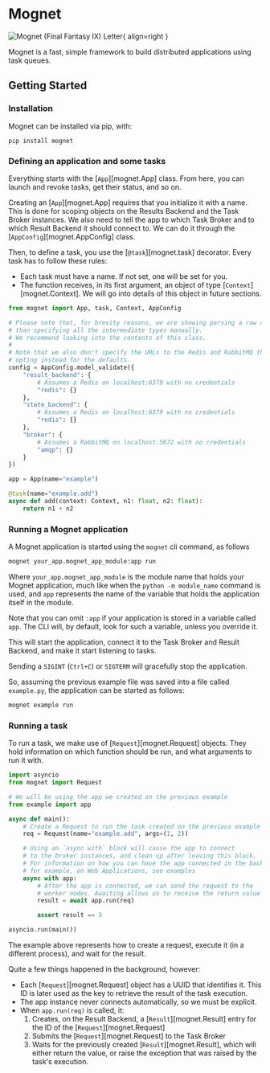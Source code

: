 # Mognet

![Mognet (Final Fantasy IX) Letter](https://static.wikia.nocookie.net/finalfantasy/images/4/4e/Moogle_Letter_FFIX_Art.jpg){ align=right }

Mognet is a fast, simple framework to build distributed applications using task queues.

## Getting Started

### Installation

Mognet can be installed via pip, with:

```
pip install mognet
```

### Defining an application and some tasks

Everything starts with the [`App`][mognet.App] class. From here, you can launch and revoke tasks, get their status, and so on.

Creating an [`App`][mognet.App] requires that you initialize it with a name. This is done for scoping objects on the Results Backend and the Task Broker instances.
We also need to tell the app to which Task Broker and to which Result Backend it should connect to. We can do it through the [`AppConfig`][mognet.AppConfig] class.

Then, to define a task, you use the [`@task`][mognet.task] decorator. Every task has to follow these rules:

* Each task must have a name. If not set, one will be set for you.
* The function receives, in its first argument, an object of type [`Context`][mognet.Context]. We will go into details of this object in future sections.

```python
from mognet import App, task, Context, AppConfig

# Please note that, for brevity reasons, we are showing parsing a raw dict rather
# than specifying all the intermediate types manually.
# We recommend looking into the contents of this class.
#
# Note that we also don't specify the URLs to the Redis and RabbitMQ themselves,
# opting instead for the defaults.
config = AppConfig.model_validate({
    "result_backend": {
        # Assumes a Redis on localhost:6379 with no credentials
        "redis": {}  
    },
    "state_backend": {
        # Assumes a Redis on localhost:6379 with no credentials
        "redis": {}  
    },
    "broker": {
        # Assumes a RabbitMQ on localhost:5672 with no credentials
        "amqp": {}  
    }
})

app = App(name="example")

@task(name="example.add")
async def add(context: Context, n1: float, n2: float):
    return n1 + n2
```

### Running a Mognet application

A Mognet application is started using the ``mognet`` cli command, as follows

```bash
mognet your_app.mognet_app_module:app run
``` 

Where ``your_app.mognet_app_module`` is the module name that holds your Mognet application, much like when the ``python -m module_name`` command is used, and ``app`` represents the name of the variable that holds the application itself in the module.

Note that you can omit ``:app`` if your application is stored in a variable called ``app``. The CLI will, by default, look for such a variable, unless you override it.

This will start the application, connect it to the Task Broker and Result Backend, and make it start listening to tasks.

Sending a ``SIGINT`` (``Ctrl+C``) or ``SIGTERM`` will gracefully stop the application.

So, assuming the previous example file was saved into a file called ``example.py``, the application can be started as follows:

```bash
mognet example run
```

### Running a task

To run a task, we make use of [`Request`][mognet.Request] objects. They hold information on which function should be run, and what arguments to run it with.

```python
import asyncio
from mognet import Request

# We will be using the app we created on the previous example
from example import app

async def main():
    # Create a Request to run the task created on the previous example
    req = Request(name="example.add", args=(1, 2))

    # Using an `async with` block will cause the app to connect
    # to the broker instances, and clean up after leaving this block.
    # For information on how you can have the app connected in the background,
    # for example, on Web Applications, see examples
    async with app:
        # After the app is connected, we can send the request to the
        # worker nodes. Awaiting allows us to receive the return value from the task.
        result = await app.run(req)

        assert result == 3

asyncio.run(main())
```

The example above represents how to create a request, execute it (in a different process), and wait for the result.

Quite a few things happened in the background, however:

* Each [`Request`][mognet.Request] object has a UUID that identifies it. This ID is later used as the key to retrieve the result of the task execution.
* The app instance never connects automatically, so we must be explicit.
* When ``app.run(req)`` is called, it:
  1. Creates, on the Result Backend, a [`Result`][mognet.Result] entry for the ID of the [`Request`][mognet.Request]
  2. Submits the [`Request`][mognet.Request] to the Task Broker
  3. Waits for the previously created [`Result`][mognet.Result], which will either return the value, or raise the exception that was raised by the task's execution.
